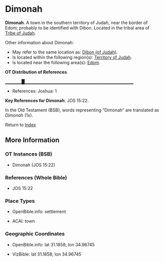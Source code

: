 # Dimonah
**Dimonah**. 
A town in the southern territory of Judah, near the border of Edom; probably to be identified with Dibon. 
Located in the tribal area of [Tribe of Judah](../../../groups/md/acai/Judah.md). 




Other information about Dimonah:


* May refer to the same location as: 
[Dibon (of Judah)](Dibon.2.md). 
* Is located within the following region(s): 
[Territory of Judah](TerritoryOfJudah.md). 
* Is located near the following area(s): 
[Edom](Edom.md). 


**OT Distribution of References**

▁▁▁▁▁█▁▁▁▁▁▁▁▁▁▁▁▁▁▁▁▁▁▁▁▁▁▁▁▁▁▁▁▁▁▁▁▁▁
* References: Joshua: 1



**Key References for Dimonah**: 
JOS 15:22. 


In the Old Testament (BSB), words representing “Dimonah” are translated as 
*Dimonah* (1x). 




Return to [Index](00-Index.md)

## More Information

### OT Instances (BSB)

* Dimonah (JOS 15:22)



### References (Whole Bible)

* JOS 15:22


### Place Types

* OpenBible.info: settlement

* ACAI: town



### Geographic Coordinates

* OpenBible.info: lat 31.1858; lon 34.96745

* VizBible: lat 31.1858; lon 34.96745




